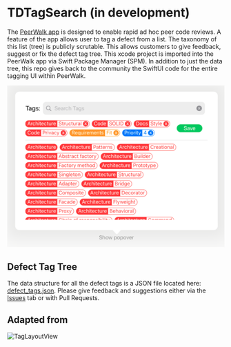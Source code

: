 # TDTagSearch (in development)

The [PeerWalk app](https://www.tapdigital.com/PeerWalk) is designed to enable rapid ad hoc peer code reviews. A feature of the app allows user to tag a defect from a list. The taxonomy of this list (tree) is publicly scrutable. This allows customers to give feedback, suggest or fix the defect tag tree. This xcode project is imported into the PeerWalk app via Swift Package Manager (SPM). In addition to just the data tree, this repo gives back to the community the SwiftUI code for the entire tagging UI within PeerWalk.

![screenshot](https://github.com/elprl/TDTagSearch/blob/master/screenshot.png)

## Defect Tag Tree
The data structure for all the defect tags is a JSON file located here: [defect_tags.json](https://github.com/elprl/TDTagSearch/blob/master/TDTagSearch/defect_tags.json). Please give feedback and suggestions either via the [Issues](https://github.com/elprl/TDTagSearch/issues) tab or with Pull Requests.

## Adapted from   
![TagLayoutView](https://github.com/giiiita/TagLayoutView)




